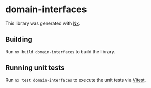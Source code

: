 # domain-interfaces

This library was generated with [Nx](https://nx.dev).

## Building

Run `nx build domain-interfaces` to build the library.

## Running unit tests

Run `nx test domain-interfaces` to execute the unit tests via [Vitest](https://vitest.dev/).

